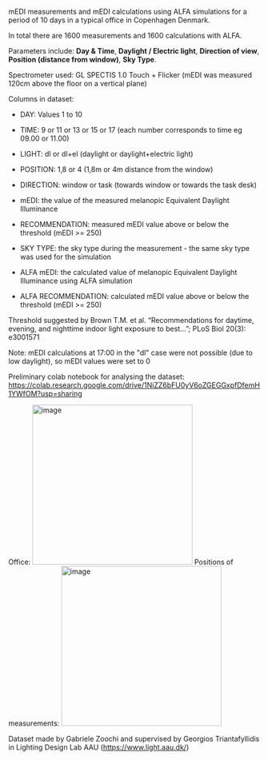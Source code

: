 
mEDI measurements and  mEDI calculations using ALFA simulations for a period of 10 days in a typical office in Copenhagen Denmark. 

In total there are 1600 measurements and 1600 calculations with ALFA.

Parameters include: **Day &amp; Time**, **Daylight / Electric light**, **Direction of view**, **Position (distance from window)**, **Sky Type**.

Spectrometer used: GL SPECTIS 1.0 Touch + Flicker (mEDI was measured 120cm above the floor on a vertical plane)

Columns in dataset:

- DAY: Values 1 to 10

- TIME: 9 or 11 or 13 or 15 or 17 (each number corresponds to time eg 09.00 or 11.00)

- LIGHT: dl or dl+el (daylight or daylight+electric light)

- POSITION: 1,8 or 4 (1,8m or 4m distance from the window)

- DIRECTION: window or task (towards window or towards the task desk)

- mEDI: the value of the measured melanopic Equivalent Daylight Illuminance

- RECOMMENDATION: measured mEDI value above or below the threshold (mEDI >= 250)

- SKY TYPE: the sky type during the measurement - the same sky type was used for the simulation
  
- ALFA mEDI: the calculated value of melanopic Equivalent Daylight Illuminance using ALFA simulation

- ALFA RECOMMENDATION: calculated mEDI value above or below the threshold (mEDI >= 250)

Threshold suggested by Brown T.M. et al. “Recommendations for daytime, evening, and nighttime indoor light exposure to best...”; PLoS Biol 20(3): e3001571

Note: mEDI calculations at 17:00 in the "dl" case were not possible (due to low daylight), so mEDI values were set to 0

Preliminary colab notebook for analysing the dataset:
https://colab.research.google.com/drive/1NiZZ6bFU0yV6oZGEGGxpfDfemH1YWfOM?usp=sharing

Office:
<img width="320" alt="image" src="https://github.com/gatrian/mEDI_measurements_ALFA_simulations/assets/159296200/97366110-8c29-445b-aa97-f953da2b7c66">
Positions of measurements:
<img width="320" alt="image" src="https://github.com/gatrian/mEDI_measurements_ALFA_simulations/assets/159296200/a443307e-fdc6-4ec6-96b3-c8eddfbb0151">

Dataset made by Gabriele Zoochi and supervised by Georgios Triantafyllidis in Lighting Design Lab AAU (https://www.light.aau.dk/)
